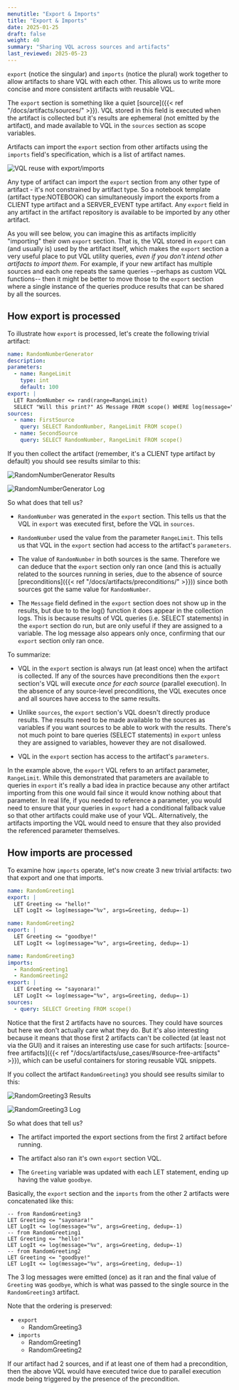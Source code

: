 ```yaml
---
menutitle: "Export & Imports"
title: "Export & Imports"
date: 2025-01-25
draft: false
weight: 40
summary: "Sharing VQL across sources and artifacts"
last_reviewed: 2025-05-23
---
```



`export` (notice the singular) and `imports` (notice the plural) work together
to allow artifacts to share VQL with each other. This allows us to write more
concise and more consistent artifacts with reusable VQL.

The `export` section is something like a quiet
[source]({{< ref "/docs/artifacts/sources/" >}}).
VQL stored in this field is executed when the artifact is collected but it's
results are ephemeral (not emitted by the artifact), and made available to VQL
in the `sources` section as scope variables.

Artifacts can import the `export` section from other artifacts using the
`imports` field's specification, which is a list of artifact names.

![VQL reuse with export/imports](export_imports.svg)


Any type of artifact can import the `export` section from any other type of
artifact - it's not constrained by artifact type. So a notebook template
(artifact type:NOTEBOOK) can simultaneously import the exports from a CLIENT
type artifact and a SERVER_EVENT type artifact. Any `export` field in any
artifact in the artifact repository is available to be imported by any other
artifact.

As you will see below, you can imagine this as artifacts implicitly "importing"
their own `export` section.
That is, the VQL stored in `export` can (and usually is) used by the artifact
itself, which makes the `export` section a very useful place to put VQL utility
queries, _even if you don't intend other artifacts to import them_. For example,
if your new artifact has multiple sources and each one repeats the same queries
--perhaps as custom VQL functions-- then it might be better to move those to the
`export` section where a single instance of the queries produce results that can
be shared by all the sources.

## How export is processed

To illustrate how `export` is processed, let's create the following trivial
artifact:

```yaml
name: RandomNumberGenerator
description:
parameters:
  - name: RangeLimit
    type: int
    default: 100
export: |
  LET RandomNumber <= rand(range=RangeLimit)
  SELECT "Will this print?" AS Message FROM scope() WHERE log(message="%v", args=Message)
sources:
  - name: FirstSource
    query: SELECT RandomNumber, RangeLimit FROM scope()
  - name: SecondSource
    query: SELECT RandomNumber, RangeLimit FROM scope()
```

If you then collect the artifact (remember, it's a CLIENT type artifact by
default) you should see results similar to this:

![RandomNumberGenerator Results](random_number_01.png)

![RandomNumberGenerator Log](random_number_02.png)

So what does that tell us?

- `RandomNumber` was generated in the `export` section. This tells us that the
  VQL in `export` was executed first, before the VQL in `sources`.

- `RandomNumber` used the value from the parameter `RangeLimit`. This tells us
  that VQL in the `export` section had access to the artifact's `parameters`.

- The value of `RandomNumber` in both sources is the same. Therefore we can
  deduce that the `export` section only ran once (and this is actually related
  to the sources running in series, due to the absence of source
  [preconditions]({{< ref "/docs/artifacts/preconditions/" >}}))
  since both sources got the same value for `RandomNumber`.

- The `Message` field defined in the `export` section does not show up in the
  results, but due to to the log() function it does appear in the collection
  logs. This is because results of VQL queries (i.e. SELECT statements) in the
  `export` section do run, but are only useful if they are assigned to a
  variable. The log message also appears only once, confirming that our `export`
  section only ran once.

To summarize:

- VQL in the `export` section is always run (at least once) when the artifact is
  collected. If any of the sources have preconditions then the `export`
  section's VQL will execute _once for each source_ (parallel execution). In the
  absence of any source-level preconditions, the VQL executes once and all
  sources have access to the same results.

- Unlike `sources`, the `export` section's VQL doesn't directly produce results.
  The results need to be made available to the sources as variables if you want
  sources to be able to work with the results. There's not much point to bare
  queries (SELECT statements) in `export` unless they are assigned to variables,
  however they are not disallowed.

- VQL in the `export` section has access to the artifact's `parameters`.

In the example above, the `export` VQL refers to an artifact parameter,
`RangeLimit`. While this demonstrated that parameters are available to queries
in `export` it's really a bad idea in practice because any other artifact
importing from this one would fail since it would know nothing about that
parameter. In real life, if you needed to reference a parameter, you would need
to ensure that your queries in `export` had a conditional fallback value so that
other artifacts could make use of your VQL. Alternatively, the artifacts
importing the VQL would need to ensure that they also provided the referenced
parameter themselves.

## How imports are processed

To examine how `imports` operate, let's now create 3 new trivial artifacts: two
that export and one that imports.

```yaml
name: RandomGreeting1
export: |
  LET Greeting <= "hello!"
  LET LogIt <= log(message="%v", args=Greeting, dedup=-1)
```

```yaml
name: RandomGreeting2
export: |
  LET Greeting <= "goodbye!"
  LET LogIt <= log(message="%v", args=Greeting, dedup=-1)
```

```yaml
name: RandomGreeting3
imports:
  - RandomGreeting1
  - RandomGreeting2
export: |
  LET Greeting <= "sayonara!"
  LET LogIt <= log(message="%v", args=Greeting, dedup=-1)
sources:
  - query: SELECT Greeting FROM scope()
```

Notice that the first 2 artifacts have no sources. They could have sources but
here we don't actually care what they do. But it's also interesting because it
means that those first 2 artifacts can't be collected (at least not via the GUI)
and it raises an interesting use case for such artifacts:
[source-free artifacts]({{< ref "/docs/artifacts/use_cases/#source-free-artifacts" >}}),
which can be useful containers for storing reusable VQL snippets.

If you collect the artifact `RandomGreeting3` you should see results similar to
this:

![RandomGreeting3 Results](greeting_01.png)

![RandomGreeting3 Log](greeting_02.png)

So what does that tell us?

- The artifact imported the export sections from the first 2 artifact before
  running.

- The artifact also ran it's own `export` section VQL.

- The `Greeting` variable was updated with each LET statement, ending up having
  the value `goodbye`.

Basically, the `export` section and the `imports` from the other 2 artifacts
were concatenated like this:

```vql
-- from RandomGreeting3
LET Greeting <= "sayonara!"
LET LogIt <= log(message="%v", args=Greeting, dedup=-1)
-- from RandomGreeting1
LET Greeting <= "hello!"
LET LogIt <= log(message="%v", args=Greeting, dedup=-1)
-- from RandomGreeting2
LET Greeting <= "goodbye!"
LET LogIt <= log(message="%v", args=Greeting, dedup=-1)
```

The 3 log messages were emitted (once) as it ran and the final value of
`Greeting` was `goodbye`, which is what was passed to the single source in the
`RandomGreeting3` artifact.

Note that the ordering is preserved:

- `export`
  - RandomGreeting3
- `imports`
  - RandomGreeting1
  - RandomGreeting2

If our artifact had 2 sources, and if at least one of them had a precondition,
then the above VQL would have executed twice due to parallel execution mode
being triggered by the presence of the precondition.